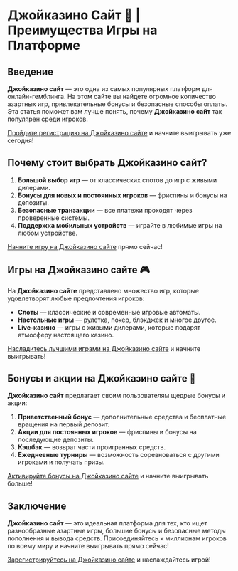 # Джойказино Сайт 🎰 | Преимущества Игры на Платформе

## Введение

**Джойказино сайт** — это одна из самых популярных платформ для онлайн-гемблинга. На этом сайте вы найдете огромное количество азартных игр, привлекательные бонусы и безопасные способы оплаты. Эта статья поможет вам лучше понять, почему **Джойказино сайт** так популярен среди игроков.

[Пройдите регистрацию на Джойказино сайте](https://rpc30.call2me.pro/?/ru/registration?apkpop=0&partner=p24970p3291217pc98f) и начните выигрывать уже сегодня!

## Почему стоит выбрать Джойказино сайт?

1. **Большой выбор игр** — от классических слотов до игр с живыми дилерами.
2. **Бонусы для новых и постоянных игроков** — фриспины и бонусы на депозиты.
3. **Безопасные транзакции** — все платежи проходят через проверенные системы.
4. **Поддержка мобильных устройств** — играйте в любимые игры на любом устройстве.

[Начните игру на Джойказино сайте](https://rpc30.call2me.pro/?/ru/registration?apkpop=0&partner=p24970p3291217pc98f) прямо сейчас!

## Игры на Джойказино сайте 🎮

На **Джойказино сайте** представлено множество игр, которые удовлетворят любые предпочтения игроков:

- **Слоты** — классические и современные игровые автоматы.
- **Настольные игры** — рулетка, покер, блэкджек и многое другое.
- **Live-казино** — игры с живыми дилерами, которые подарят атмосферу настоящего казино.

[Насладитесь лучшими играми на Джойказино сайте](https://rpc30.call2me.pro/?/ru/registration?apkpop=0&partner=p24970p3291217pc98f) и начните выигрывать!

## Бонусы и акции на Джойказино сайте 🎁

**Джойказино сайт** предлагает своим пользователям щедрые бонусы и акции:

1. **Приветственный бонус** — дополнительные средства и бесплатные вращения на первый депозит.
2. **Акции для постоянных игроков** — фриспины и бонусы на последующие депозиты.
3. **Кэшбэк** — возврат части проигранных средств.
4. **Ежедневные турниры** — возможность соревноваться с другими игроками и получать призы.

[Активируйте бонусы на Джойказино сайте](https://rpc30.call2me.pro/?/ru/registration?apkpop=0&partner=p24970p3291217pc98f) и начните выигрывать больше!

## Заключение

**Джойказино сайт** — это идеальная платформа для тех, кто ищет разнообразные азартные игры, большие бонусы и безопасные методы пополнения и вывода средств. Присоединяйтесь к миллионам игроков по всему миру и начните выигрывать прямо сейчас!

[Зарегистрируйтесь на Джойказино сайте](https://rpc30.call2me.pro/?/ru/registration?apkpop=0&partner=p24970p3291217pc98f) и наслаждайтесь игрой!
